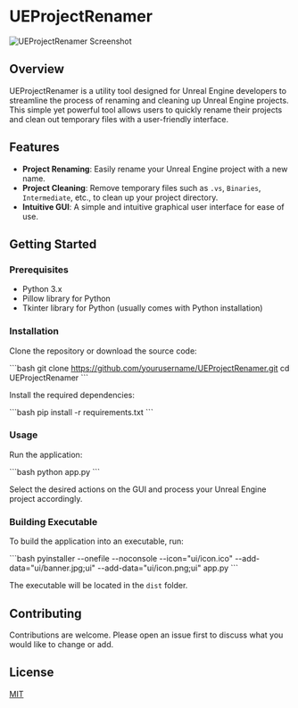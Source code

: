 # UEProjectRenamer

![UEProjectRenamer Screenshot](link-to-your-screenshot)

## Overview
UEProjectRenamer is a utility tool designed for Unreal Engine developers to streamline the process of renaming and cleaning up Unreal Engine projects. This simple yet powerful tool allows users to quickly rename their projects and clean out temporary files with a user-friendly interface.

## Features
- **Project Renaming**: Easily rename your Unreal Engine project with a new name.
- **Project Cleaning**: Remove temporary files such as `.vs`, `Binaries`, `Intermediate`, etc., to clean up your project directory.
- **Intuitive GUI**: A simple and intuitive graphical user interface for ease of use.

## Getting Started

### Prerequisites
- Python 3.x
- Pillow library for Python
- Tkinter library for Python (usually comes with Python installation)

### Installation
Clone the repository or download the source code:

\```bash
git clone https://github.com/yourusername/UEProjectRenamer.git
cd UEProjectRenamer
\```

Install the required dependencies:

\```bash
pip install -r requirements.txt
\```

### Usage
Run the application:

\```bash
python app.py
\```

Select the desired actions on the GUI and process your Unreal Engine project accordingly.

### Building Executable
To build the application into an executable, run:

\```bash
pyinstaller --onefile --noconsole --icon="ui/icon.ico" --add-data="ui/banner.jpg;ui" --add-data="ui/icon.png;ui" app.py
\```

The executable will be located in the `dist` folder.

## Contributing
Contributions are welcome. Please open an issue first to discuss what you would like to change or add.

## License
[MIT](https://choosealicense.com/licenses/mit/)
